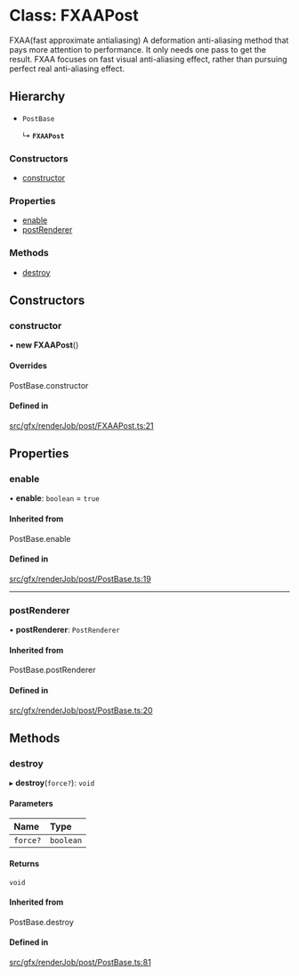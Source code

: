 # Class: FXAAPost

FXAA(fast approximate antialiasing)
A deformation anti-aliasing method that pays more attention to performance. 
It only needs one pass to get the result. FXAA focuses on fast visual anti-aliasing effect, 
rather than pursuing perfect real anti-aliasing effect.

## Hierarchy

- `PostBase`

  ↳ **`FXAAPost`**

### Constructors

- [constructor](FXAAPost.md#constructor)

### Properties

- [enable](FXAAPost.md#enable)
- [postRenderer](FXAAPost.md#postrenderer)

### Methods

- [destroy](FXAAPost.md#destroy)

## Constructors

### constructor

• **new FXAAPost**()

#### Overrides

PostBase.constructor

#### Defined in

[src/gfx/renderJob/post/FXAAPost.ts:21](https://github.com/Orillusion/orillusion/blob/main/src/gfx/renderJob/post/FXAAPost.ts#L21)

## Properties

### enable

• **enable**: `boolean` = `true`

#### Inherited from

PostBase.enable

#### Defined in

[src/gfx/renderJob/post/PostBase.ts:19](https://github.com/Orillusion/orillusion/blob/main/src/gfx/renderJob/post/PostBase.ts#L19)

___

### postRenderer

• **postRenderer**: `PostRenderer`

#### Inherited from

PostBase.postRenderer

#### Defined in

[src/gfx/renderJob/post/PostBase.ts:20](https://github.com/Orillusion/orillusion/blob/main/src/gfx/renderJob/post/PostBase.ts#L20)

## Methods

### destroy

▸ **destroy**(`force?`): `void`

#### Parameters

| Name | Type |
| :------ | :------ |
| `force?` | `boolean` |

#### Returns

`void`

#### Inherited from

PostBase.destroy

#### Defined in

[src/gfx/renderJob/post/PostBase.ts:81](https://github.com/Orillusion/orillusion/blob/main/src/gfx/renderJob/post/PostBase.ts#L81)
